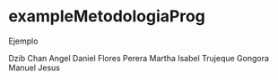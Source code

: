 # exampleMetodologiaProg
Ejemplo

Dzib Chan Angel Daniel
Flores Perera Martha Isabel
Trujeque Gongora Manuel Jesus